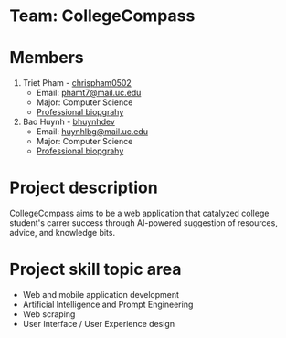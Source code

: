 # Team: CollegeCompass

# Members
1. Triet Pham - [chrispham0502](https://github.com/chrispham0502)
   * Email: phamt7@mail.uc.edu
   * Major: Computer Science
   * [Professional biopgrahy](Professional-bios.md#triet-pham)
2. Bao Huynh - [bhuynhdev](https://github.com/bhuynhdev)
   * Email: huynhlbg@mail.uc.edu
   * Major: Computer Science
   * [Professional biopgrahy](Professional-bios.md#bao-huynh)
  
# Project description
CollegeCompass aims to be a web application that catalyzed college student's carrer success through AI-powered suggestion of resources, advice, and knowledge bits.

# Project skill topic area
- Web and mobile application development
- Artificial Intelligence and Prompt Engineering
- Web scraping
- User Interface / User Experience design
